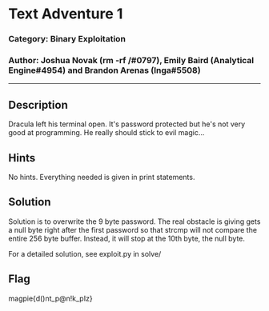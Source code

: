 # Text Adventure 1
### Category: Binary Exploitation
### Author: Joshua Novak (rm -rf /#0797), Emily Baird (Analytical Engine#4954) and Brandon Arenas (Inga#5508)

---

## Description
Dracula left his terminal open. It's password protected but he's not very good at programming. He really should stick to evil magic...

## Hints
No hints. Everything needed is given in print statements.

## Solution
Solution is to overwrite the 9 byte password. The real obstacle is giving gets a null byte right after the first password so that strcmp will not compare the entire 256 byte buffer. Instead, it will stop at the 10th byte, the null byte. 

For a detailed solution, see exploit.py in solve/

## Flag
magpie{d()nt_p@n!k_pIz}
